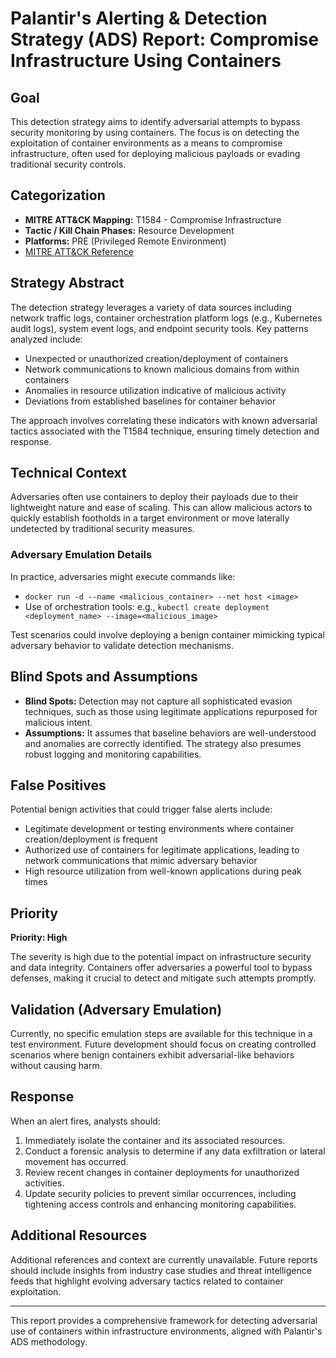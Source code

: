 # Palantir's Alerting & Detection Strategy (ADS) Report: Compromise Infrastructure Using Containers

## Goal
This detection strategy aims to identify adversarial attempts to bypass security monitoring by using containers. The focus is on detecting the exploitation of container environments as a means to compromise infrastructure, often used for deploying malicious payloads or evading traditional security controls.

## Categorization

- **MITRE ATT&CK Mapping:** T1584 - Compromise Infrastructure
- **Tactic / Kill Chain Phases:** Resource Development
- **Platforms:** PRE (Privileged Remote Environment)
- [MITRE ATT&CK Reference](https://attack.mitre.org/techniques/T1584)

## Strategy Abstract

The detection strategy leverages a variety of data sources including network traffic logs, container orchestration platform logs (e.g., Kubernetes audit logs), system event logs, and endpoint security tools. Key patterns analyzed include:

- Unexpected or unauthorized creation/deployment of containers
- Network communications to known malicious domains from within containers
- Anomalies in resource utilization indicative of malicious activity
- Deviations from established baselines for container behavior

The approach involves correlating these indicators with known adversarial tactics associated with the T1584 technique, ensuring timely detection and response.

## Technical Context

Adversaries often use containers to deploy their payloads due to their lightweight nature and ease of scaling. This can allow malicious actors to quickly establish footholds in a target environment or move laterally undetected by traditional security measures.

### Adversary Emulation Details
In practice, adversaries might execute commands like:

- `docker run -d --name <malicious_container> --net host <image>`
- Use of orchestration tools: e.g., `kubectl create deployment <deployment_name> --image=<malicious_image>`

Test scenarios could involve deploying a benign container mimicking typical adversary behavior to validate detection mechanisms.

## Blind Spots and Assumptions

- **Blind Spots:** Detection may not capture all sophisticated evasion techniques, such as those using legitimate applications repurposed for malicious intent.
- **Assumptions:** It assumes that baseline behaviors are well-understood and anomalies are correctly identified. The strategy also presumes robust logging and monitoring capabilities.

## False Positives

Potential benign activities that could trigger false alerts include:

- Legitimate development or testing environments where container creation/deployment is frequent
- Authorized use of containers for legitimate applications, leading to network communications that mimic adversary behavior
- High resource utilization from well-known applications during peak times

## Priority

**Priority: High**

The severity is high due to the potential impact on infrastructure security and data integrity. Containers offer adversaries a powerful tool to bypass defenses, making it crucial to detect and mitigate such attempts promptly.

## Validation (Adversary Emulation)

Currently, no specific emulation steps are available for this technique in a test environment. Future development should focus on creating controlled scenarios where benign containers exhibit adversarial-like behaviors without causing harm.

## Response

When an alert fires, analysts should:

1. Immediately isolate the container and its associated resources.
2. Conduct a forensic analysis to determine if any data exfiltration or lateral movement has occurred.
3. Review recent changes in container deployments for unauthorized activities.
4. Update security policies to prevent similar occurrences, including tightening access controls and enhancing monitoring capabilities.

## Additional Resources

Additional references and context are currently unavailable. Future reports should include insights from industry case studies and threat intelligence feeds that highlight evolving adversary tactics related to container exploitation.

---

This report provides a comprehensive framework for detecting adversarial use of containers within infrastructure environments, aligned with Palantir's ADS methodology.